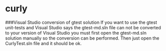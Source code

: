 # curly

###Visual Studio conversion of gtest solution
If you want to use the gtest unit-tests and Visual Studio says the gtest-md.sln file can not be converted to your version of Visual Studio you must first open the gtest-md.sln solution manually so the conversion can be performed. Then just open the CurlyTest.sln file and it should be ok.
